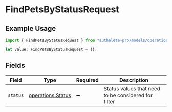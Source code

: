 # FindPetsByStatusRequest

## Example Usage

```typescript
import { FindPetsByStatusRequest } from "authelete-pro/models/operations";

let value: FindPetsByStatusRequest = {};
```

## Fields

| Field                                                  | Type                                                   | Required                                               | Description                                            |
| ------------------------------------------------------ | ------------------------------------------------------ | ------------------------------------------------------ | ------------------------------------------------------ |
| `status`                                               | [operations.Status](../../models/operations/status.md) | :heavy_minus_sign:                                     | Status values that need to be considered for filter    |